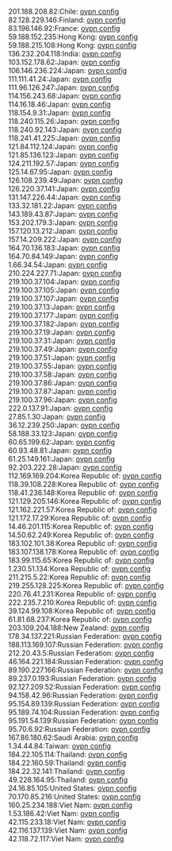 201.188.208.82:Chile: [ovpn config](vpn/201_188_208_82.ovpn)  
82.128.229.146:Finland: [ovpn config](vpn/82_128_229_146.ovpn)  
83.196.146.92:France: [ovpn config](vpn/83_196_146_92.ovpn)  
59.188.152.235:Hong Kong: [ovpn config](vpn/59_188_152_235.ovpn)  
59.188.215.108:Hong Kong: [ovpn config](vpn/59_188_215_108.ovpn)  
136.232.204.118:India: [ovpn config](vpn/136_232_204_118.ovpn)  
103.152.178.62:Japan: [ovpn config](vpn/103_152_178_62.ovpn)  
106.146.236.224:Japan: [ovpn config](vpn/106_146_236_224.ovpn)  
111.111.41.24:Japan: [ovpn config](vpn/111_111_41_24.ovpn)  
111.96.126.247:Japan: [ovpn config](vpn/111_96_126_247.ovpn)  
114.156.243.68:Japan: [ovpn config](vpn/114_156_243_68.ovpn)  
114.16.18.46:Japan: [ovpn config](vpn/114_16_18_46.ovpn)  
118.154.9.31:Japan: [ovpn config](vpn/118_154_9_31.ovpn)  
118.240.115.26:Japan: [ovpn config](vpn/118_240_115_26.ovpn)  
118.240.92.143:Japan: [ovpn config](vpn/118_240_92_143.ovpn)  
118.241.41.225:Japan: [ovpn config](vpn/118_241_41_225.ovpn)  
121.84.112.124:Japan: [ovpn config](vpn/121_84_112_124.ovpn)  
121.85.136.123:Japan: [ovpn config](vpn/121_85_136_123.ovpn)  
124.211.192.57:Japan: [ovpn config](vpn/124_211_192_57.ovpn)  
125.14.67.95:Japan: [ovpn config](vpn/125_14_67_95.ovpn)  
126.108.239.49:Japan: [ovpn config](vpn/126_108_239_49.ovpn)  
126.220.37.141:Japan: [ovpn config](vpn/126_220_37_141.ovpn)  
131.147.226.44:Japan: [ovpn config](vpn/131_147_226_44.ovpn)  
133.32.181.22:Japan: [ovpn config](vpn/133_32_181_22.ovpn)  
143.189.43.87:Japan: [ovpn config](vpn/143_189_43_87.ovpn)  
153.202.179.3:Japan: [ovpn config](vpn/153_202_179_3.ovpn)  
157.120.13.212:Japan: [ovpn config](vpn/157_120_13_212.ovpn)  
157.14.209.222:Japan: [ovpn config](vpn/157_14_209_222.ovpn)  
164.70.136.183:Japan: [ovpn config](vpn/164_70_136_183.ovpn)  
164.70.84.149:Japan: [ovpn config](vpn/164_70_84_149.ovpn)  
1.66.34.54:Japan: [ovpn config](vpn/1_66_34_54.ovpn)  
210.224.227.71:Japan: [ovpn config](vpn/210_224_227_71.ovpn)  
219.100.37.104:Japan: [ovpn config](vpn/219_100_37_104.ovpn)  
219.100.37.105:Japan: [ovpn config](vpn/219_100_37_105.ovpn)  
219.100.37.107:Japan: [ovpn config](vpn/219_100_37_107.ovpn)  
219.100.37.13:Japan: [ovpn config](vpn/219_100_37_13.ovpn)  
219.100.37.177:Japan: [ovpn config](vpn/219_100_37_177.ovpn)  
219.100.37.182:Japan: [ovpn config](vpn/219_100_37_182.ovpn)  
219.100.37.19:Japan: [ovpn config](vpn/219_100_37_19.ovpn)  
219.100.37.31:Japan: [ovpn config](vpn/219_100_37_31.ovpn)  
219.100.37.49:Japan: [ovpn config](vpn/219_100_37_49.ovpn)  
219.100.37.51:Japan: [ovpn config](vpn/219_100_37_51.ovpn)  
219.100.37.55:Japan: [ovpn config](vpn/219_100_37_55.ovpn)  
219.100.37.58:Japan: [ovpn config](vpn/219_100_37_58.ovpn)  
219.100.37.86:Japan: [ovpn config](vpn/219_100_37_86.ovpn)  
219.100.37.87:Japan: [ovpn config](vpn/219_100_37_87.ovpn)  
219.100.37.96:Japan: [ovpn config](vpn/219_100_37_96.ovpn)  
222.0.137.91:Japan: [ovpn config](vpn/222_0_137_91.ovpn)  
27.85.1.30:Japan: [ovpn config](vpn/27_85_1_30.ovpn)  
36.12.239.250:Japan: [ovpn config](vpn/36_12_239_250.ovpn)  
58.188.33.123:Japan: [ovpn config](vpn/58_188_33_123.ovpn)  
60.65.199.62:Japan: [ovpn config](vpn/60_65_199_62.ovpn)  
60.93.48.81:Japan: [ovpn config](vpn/60_93_48_81.ovpn)  
61.25.149.161:Japan: [ovpn config](vpn/61_25_149_161.ovpn)  
92.203.222.28:Japan: [ovpn config](vpn/92_203_222_28.ovpn)  
112.169.169.204:Korea Republic of: [ovpn config](vpn/112_169_169_204.ovpn)  
118.39.108.228:Korea Republic of: [ovpn config](vpn/118_39_108_228.ovpn)  
118.41.236.148:Korea Republic of: [ovpn config](vpn/118_41_236_148.ovpn)  
121.129.205.146:Korea Republic of: [ovpn config](vpn/121_129_205_146.ovpn)  
121.162.221.57:Korea Republic of: [ovpn config](vpn/121_162_221_57.ovpn)  
121.172.17.29:Korea Republic of: [ovpn config](vpn/121_172_17_29.ovpn)  
14.46.201.115:Korea Republic of: [ovpn config](vpn/14_46_201_115.ovpn)  
14.50.62.249:Korea Republic of: [ovpn config](vpn/14_50_62_249.ovpn)  
183.102.101.38:Korea Republic of: [ovpn config](vpn/183_102_101_38.ovpn)  
183.107.138.178:Korea Republic of: [ovpn config](vpn/183_107_138_178.ovpn)  
183.99.115.65:Korea Republic of: [ovpn config](vpn/183_99_115_65.ovpn)  
1.230.51.134:Korea Republic of: [ovpn config](vpn/1_230_51_134.ovpn)  
211.215.5.22:Korea Republic of: [ovpn config](vpn/211_215_5_22.ovpn)  
219.255.128.225:Korea Republic of: [ovpn config](vpn/219_255_128_225.ovpn)  
220.76.41.231:Korea Republic of: [ovpn config](vpn/220_76_41_231.ovpn)  
222.235.7.210:Korea Republic of: [ovpn config](vpn/222_235_7_210.ovpn)  
39.124.99.108:Korea Republic of: [ovpn config](vpn/39_124_99_108.ovpn)  
61.81.68.237:Korea Republic of: [ovpn config](vpn/61_81_68_237.ovpn)  
203.109.204.188:New Zealand: [ovpn config](vpn/203_109_204_188.ovpn)  
178.34.137.221:Russian Federation: [ovpn config](vpn/178_34_137_221.ovpn)  
188.113.169.107:Russian Federation: [ovpn config](vpn/188_113_169_107.ovpn)  
212.20.43.5:Russian Federation: [ovpn config](vpn/212_20_43_5.ovpn)  
46.164.221.184:Russian Federation: [ovpn config](vpn/46_164_221_184.ovpn)  
89.190.227.166:Russian Federation: [ovpn config](vpn/89_190_227_166.ovpn)  
89.237.0.193:Russian Federation: [ovpn config](vpn/89_237_0_193.ovpn)  
92.127.209.52:Russian Federation: [ovpn config](vpn/92_127_209_52.ovpn)  
94.158.42.96:Russian Federation: [ovpn config](vpn/94_158_42_96.ovpn)  
95.154.89.139:Russian Federation: [ovpn config](vpn/95_154_89_139.ovpn)  
95.189.74.104:Russian Federation: [ovpn config](vpn/95_189_74_104.ovpn)  
95.191.54.139:Russian Federation: [ovpn config](vpn/95_191_54_139.ovpn)  
95.70.6.92:Russian Federation: [ovpn config](vpn/95_70_6_92.ovpn)  
167.86.180.62:Saudi Arabia: [ovpn config](vpn/167_86_180_62.ovpn)  
1.34.44.84:Taiwan: [ovpn config](vpn/1_34_44_84.ovpn)  
184.22.105.114:Thailand: [ovpn config](vpn/184_22_105_114.ovpn)  
184.22.160.59:Thailand: [ovpn config](vpn/184_22_160_59.ovpn)  
184.22.32.141:Thailand: [ovpn config](vpn/184_22_32_141.ovpn)  
49.228.164.95:Thailand: [ovpn config](vpn/49_228_164_95.ovpn)  
24.16.85.105:United States: [ovpn config](vpn/24_16_85_105.ovpn)  
70.170.85.216:United States: [ovpn config](vpn/70_170_85_216.ovpn)  
160.25.234.188:Viet Nam: [ovpn config](vpn/160_25_234_188.ovpn)  
1.53.186.42:Viet Nam: [ovpn config](vpn/1_53_186_42.ovpn)  
42.115.233.18:Viet Nam: [ovpn config](vpn/42_115_233_18.ovpn)  
42.116.137.139:Viet Nam: [ovpn config](vpn/42_116_137_139.ovpn)  
42.118.72.117:Viet Nam: [ovpn config](vpn/42_118_72_117.ovpn)  
